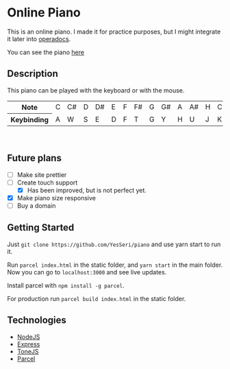 # Online Piano

This is an online piano. I made it for practice purposes, but I might integrate it later into [operadocs](operadocs.com).

You can see the piano [here](https://online-piano.herokuapp.com/)

## Description

This piano can be played with the keyboard or with the mouse.

<table>
  <tr>
    <th>Note</th> <td>C</td> <td>C#</td> <td>D</td> <td>D#</td> <td>E</td> <td>F</td> 
    <td>F#</td> <td>G</td> <td>G#</td> <td>A</td> <td>A#</td> <td>H</td> <td>C</td>
  </tr>
  <tr>
    <th>Keybinding</th><td>A</td><td>W</td><td>S</td><td>E</td> <td>D</td> <td>F</td> 
    <td>T</td> <td>G</td> <td>Y</td> <td>H</td> <td>U</td> <td>J</td> <td>K</td>
  </tr>
</table>
<br>

## Future plans

- [ ] Make site prettier
- [ ] Create touch support
    - [x] Has been improved, but is not perfect yet.
- [x] Make piano size responsive
- [ ] Buy a domain

## Getting Started

Just `git clone https://github.com/YesSeri/piano` and use yarn start to run it. 

Run `parcel index.html` in the static folder, and `yarn start` in the main folder. Now you can go to `localhost:3000` and see live updates.

Install parcel with `npm install -g parcel`.

For production run `parcel build index.html` in the static folder.

## Technologies

* [NodeJS](https://nodejs.org/)
* [Express](https://expressjs.com/)
* [ToneJS](https://tonejs.github.io/)
* [Parcel](https://parceljs.org/)